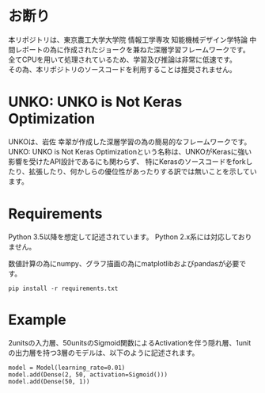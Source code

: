 # お断り
本リポジトリは、東京農工大学大学院 情報工学専攻 知能機械デザイン学特論 中間レポートの為に作成されたジョークを兼ねた深層学習フレームワークです。 
全てCPUを用いて処理されているため、学習及び推論は非常に低速です。   
その為、本リポジトリのソースコードを利用することは推奨されません。   

# UNKO: UNKO is Not Keras Optimization
UNKOは、岩佐 幸翠が作成した深層学習の為の簡易的なフレームワークです。
UNKO: UNKO is Not Keras Optimizationという名称は、UNKOがKerasに強い影響を受けたAPI設計であるにも関わらず、
特にKerasのソースコードをforkしたり、拡張したり、何かしらの優位性があったりする訳では無いことを示しています。

# Requirements
Python 3.5以降を想定して記述されています。
Python 2.x系には対応しておりません。

数値計算の為にnumpy、グラフ描画の為にmatplotlibおよびpandasが必要です。
```
pip install -r requirements.txt
```

# Example
2unitsの入力層、50unitsのSigmoid関数によるActivationを伴う隠れ層、1unitの出力層を持つ3層のモデルは、以下のように記述されます。
```
model = Model(learning_rate=0.01)
model.add(Dense(2, 50, activation=Sigmoid()))
model.add(Dense(50, 1))
```
